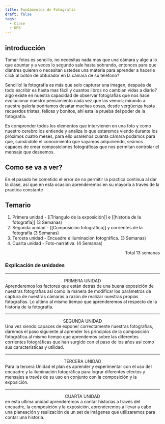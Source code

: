 ```yaml
---
title: Fundamentos de Fotografía
draft: false
tags:
  - Clase
  - UPB
---
```


## introducción 

Tomar fotos es sencillo, no necesitas nada mas que una cámara y algo a lo que apuntar y a veces lo segundo sale hasta sobrando, entonces para que diantres quieren o necesitan ustedes una materia para aprender a hacerle click al botón de obturador en la cámara de su teléfono?

Sencillo! la fotografía es más que solo capturar una imagen, después de todo escribir es hasta mas fácil y cuantos libros no cambian vidas a diario? algo existe en nuestra capacidad de observar fotografías que nos hace evolucionar nuestro pensamiento cada vez que las vemos; mirando a nuestra galería podríamos desatar muchas cosas, desde vergüenza hasta recuerdos tristes, felices y bonitos, ahí esta la prueba del poder de la fotografía.

Es comprender todos los elementos que intervienen en una foto y como nuestro cerebro los entiende y analiza lo que estaremos viendo durante los próximos cuatro meses, para ello usaremos cuanta cámara podamos para que, sumándole el conocimiento que vayamos adquiriendo, seamos capaces de crear composiciones fotográficas que nos permitan controlar el mensaje que deseemos.

## Como se va a ver?

En el pasado he cometido el error de no permitir la practica continua al dar la clase, así que en esta ocasión aprenderemos en su mayoría a través de la practica constante

## Temario

1.  Primera unidad - [[Triangulo de la exposición]] e [[historia de la fotografía]] (3 Semanas)
2. Segunda unidad - [[Composición fotográfica]] y corrientes de la fotografía (3 Semanas)
3. Tercera unidad - Encuadre e Iluminación fotográfica. (3 Semanas)
4. Cuarta unidad - Foto-narrativa. (4 Semanas)

<p align="right">Total 13 semanas</p>


### Explicación de unidades

---
<center>PRIMERA UNIDAD</center>
Aprenderemos los factores que están detrás de una buena exposición de nuestras fotografías así como la manera de modificar los parámetros de captura de nuestras cámaras a razón de realizar nuestras propias fotografías. Lo ultimo al mismo tiempo que aprenderemos al respecto de la historia de la fotografía.

---

<center>SEGUNDA UNIDAD</center>
Una vez siendo capaces de exponer correctamente nuestras fotografías, daremos el paso siguiente al aprender los principios de la composición fotográfica al mismo tiempo que aprendemos sobre las diferentes corrientes fotográficas que han surgido con el paso de los años así como sus características y utilidad.

---

<center>TERCERA UNIDAD</center>
Para la tercera Unidad el plan es aprender y experimentar con el uso del encuadre y la iluminación fotográfica para lograr diferentes efectos y mensajes a través de su uso en conjunto con la composición y la exposición.

---

<center>CUARTA UNIDAD</center>
en esta ultima unidad aprenderemos a contar historias a través del encuadre, la composición y la exposición, aprenderemos a llevar a cabo una planeación y realización de un set de imágenes que utilizaremos para contar una historia.

